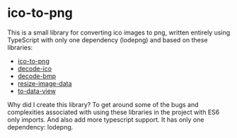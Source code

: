 # ico-to-png

This is a small library for converting ico images to png, written entirely using TypeScript with only one dependency (lodepng) and based on these libraries:
- [ico-to-png](https://www.npmjs.com/package/ico-to-png)
- [decode-ico](https://www.npmjs.com/package/decode-ico)
- [decode-bmp](https://www.npmjs.com/package/decode-bmp)
- [resize-image-data](https://www.npmjs.com/package/resize-image-data)
- [to-data-view](https://www.npmjs.com/package/to-data-view)

Why did I create this library? To get around some of the bugs and complexities associated with using these libraries in the project with ES6 only imports. And also add more typescript support. It has only one dependency: lodepng.
